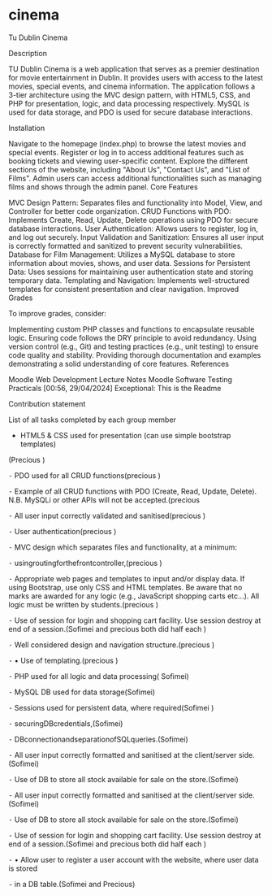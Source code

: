 # cinema

Tu Dublin Cinema

Description

TU Dublin Cinema is a web application that serves as a premier destination for movie entertainment in Dublin. It provides users with access to the latest movies, special events, and cinema information. The application follows a 3-tier architecture using the MVC design pattern, with HTML5, CSS, and PHP for presentation, logic, and data processing respectively. MySQL is used for data storage, and PDO is used for secure database interactions.

Installation

Navigate to the homepage (index.php) to browse the latest movies and special events. Register or log in to access additional features such as booking tickets and viewing user-specific content. Explore the different sections of the website, including "About Us", "Contact Us", and "List of Films". Admin users can access additional functionalities such as managing films and shows through the admin panel. Core Features

MVC Design Pattern: Separates files and functionality into Model, View, and Controller for better code organization. CRUD Functions with PDO: Implements Create, Read, Update, Delete operations using PDO for secure database interactions. User Authentication: Allows users to register, log in, and log out securely. Input Validation and Sanitization: Ensures all user input is correctly formatted and sanitized to prevent security vulnerabilities. Database for Film Management: Utilizes a MySQL database to store information about movies, shows, and user data. Sessions for Persistent Data: Uses sessions for maintaining user authentication state and storing temporary data. Templating and Navigation: Implements well-structured templates for consistent presentation and clear navigation. Improved Grades

To improve grades, consider:

Implementing custom PHP classes and functions to encapsulate reusable logic. Ensuring code follows the DRY principle to avoid redundancy. Using version control (e.g., Git) and testing practices (e.g., unit testing) to ensure code quality and stability. Providing thorough documentation and examples demonstrating a solid understanding of core features. References

Moodle Web Development Lecture Notes Moodle Software Testing Practicals [00:56, 29/04/2024] Exceptional: This is the Readme



Contribution statement


List of all tasks completed by each group member




- HTML5 & CSS used for presentation (can use simple bootstrap templates)

(Precious )

⁃ PDO used for all CRUD functions(precious )

⁃ Example of all CRUD functions with PDO (Create, Read, Update, Delete). N.B. MySQLi or other APIs will not be accepted.(precious

⁃ All user input correctly validated and sanitised(precious )

⁃ User authentication(precious )

⁃ MVC design which separates files and functionality, at a minimum:

⁃ usingroutingforthefrontcontroller,(precious )

⁃ Appropriate web pages and templates to input and/or display data. If using Bootstrap, use only CSS and HTML templates. Be aware that no marks are awarded for any logic (e.g., JavaScript shopping carts etc...). All logic must be written by students.(precious )

⁃ Use of session for login and shopping cart facility. Use session destroy at end of a session.(Sofimei and precious both did half each )

⁃ Well considered design and navigation structure.(precious )

⁃ • Use of templating.(precious )



⁃ PHP used for all logic and data processing( Sofimei)

⁃ MySQL DB used for data storage(Sofimei)

⁃ Sessions used for persistent data, where required(Sofimei )

⁃ securingDBcredentials,(Sofimei)

⁃ DBconnectionandseparationofSQLqueries.(Sofimei)

⁃ All user input correctly formatted and sanitised at the client/server side.(Sofimei)

⁃ Use of DB to store all stock available for sale on the store.(Sofimei)

⁃ All user input correctly formatted and sanitised at the client/server side.(Sofimei)

⁃ Use of DB to store all stock available for sale on the store.(Sofimei)


⁃ Use of session for login and shopping cart facility. Use session destroy at end of a session.(Sofimei and precious both did half each )


⁃ • Allow user to register a user account with the website, where user data is stored

⁃ in a DB table.(Sofimei and Precious)
